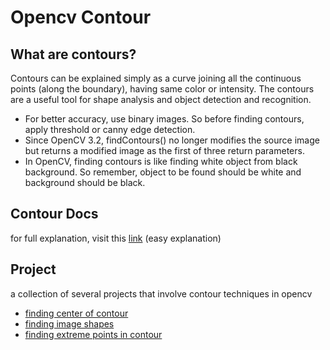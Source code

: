 # Opencv Contour

## What are contours?

Contours can be explained simply as a curve joining all the continuous points (along the boundary), having same color or intensity. The contours are a useful tool for shape analysis and object detection and recognition.

- For better accuracy, use binary images. So before finding contours, apply threshold or canny edge detection.
- Since OpenCV 3.2, findContours() no longer modifies the source image but returns a modified image as the first of three return parameters.
- In OpenCV, finding contours is like finding white object from black background. So remember, object to be found should be white and background should be black.

## Contour Docs
for full explanation, visit this [link](https://docs.opencv.org/3.4/d4/d73/tutorial_py_contours_begin.html) (easy explanation)

## Project
a collection of several projects that involve contour techniques in opencv

- [finding center of contour](center-of-contour/)
- [finding image shapes](find-image-shape/)
- [finding extreme points in contour](find-extreme-points/)